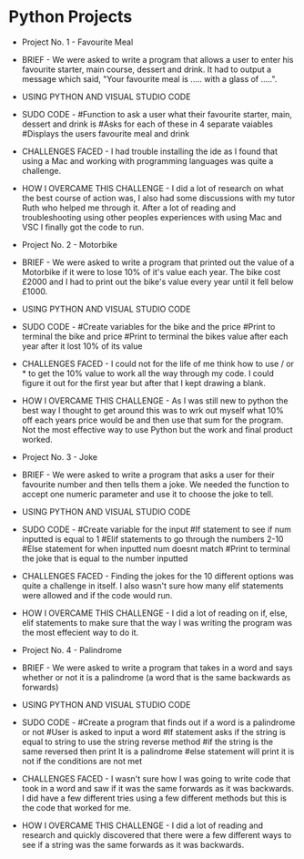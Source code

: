 # Python Projects
- Project No. 1 - Favourite Meal
- BRIEF - We were asked to write a program that allows a user to enter his favourite starter, main course, dessert and drink. It had to output a message which said, "Your favourite meal is ..... with a glass of .....".
- USING PYTHON AND VISUAL STUDIO CODE
- SUDO CODE - #Function to ask a user what their favourite starter, main, dessert and drink is
              #Asks for each of these in 4 separate vaiables
              #Displays the users favourite meal and drink
- CHALLENGES FACED - I had trouble installing the ide as I found that using a Mac and working with programming languages was quite a challenge. 
- HOW I OVERCAME THIS CHALLENGE - I did a lot of research on what the best course of action was, I also had some discussions with my tutor Ruth who helped me through it. After a lot of reading and troubleshooting using other peoples experiences with using Mac and VSC I finally got the code to run.

- Project No. 2 - Motorbike
- BRIEF - We were asked to write a program that printed out the value of a Motorbike if it were to lose 10% of it's value each year. The bike cost £2000 and I had to print out the bike's value every year until it fell below £1000.
- USING PYTHON AND VISUAL STUDIO CODE
- SUDO CODE - #Create variables for the bike and the price
              #Print to terminal the bike and price
              #Print to terminal the bikes value after each year after it lost 10% of         its value
- CHALLENGES FACED - I could not for the life of me think how to use / or * to get the 10% value to work all the way through my code. I could figure it out for the first year but after that I kept drawing a blank.  
- HOW I OVERCAME THIS CHALLENGE - As I was still new to python the best way I thought to get around this was to wrk out myself what 10% off each years price would be and then use that sum for the program. Not the most effective way to use Python but the work and final product worked.

- Project No. 3 - Joke
- BRIEF - We were asked to write a program that asks a user for their favourite number and then tells them a joke. We needed the function to accept one numeric parameter and use it to choose the joke to tell. 
- USING PYTHON AND VISUAL STUDIO CODE
- SUDO CODE - #Create variable for the input 
              #If statement to see if num inputted is equal to 1
              #Elif statements to go through the numbers 2-10
              #Else statement for when inputted num doesnt match 
              #Print to terminal the joke that is equal to the number inputted
- CHALLENGES FACED - Finding the jokes for the 10 different options was quite a challenge in itself. I also wasn't sure how many elif statements were allowed and if the code would run.  
- HOW I OVERCAME THIS CHALLENGE - I did a lot of reading on if, else, elif statements to make sure that the way I was writing the program was the most effecient way to do it.

- Project No. 4 - Palindrome
- BRIEF - We were asked to write a program that takes in a word and says whether or not it is a palindrome (a word that is the same backwards as forwards)
- USING PYTHON AND VISUAL STUDIO CODE
- SUDO CODE - #Create a program that finds out if a word is a palindrome or not
              #User is asked to input a word
              #If statement asks if the string is equal to string to use the string   reverse method
              #if the string is the same reversed then print It is a palindrome
              #else statement will print it is not if the conditions are not met
- CHALLENGES FACED - I wasn't sure how I was going to write code that took in a word and saw if it was the same forwards as it was backwards. I did have a few different tries using a few different methods but this is the code that worked for me.
- HOW I OVERCAME THIS CHALLENGE - I did a lot of reading and research and quickly discovered that there were a few different ways to see if a string was the same forwards as it was backwards. 


